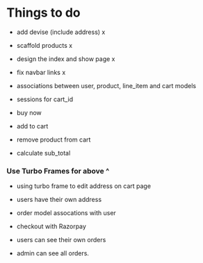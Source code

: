 # Things to do

- add devise (include address) x
- scaffold products x
- design the index and show page x
- fix navbar links x

- associations between user, product, line_item and cart models
- sessions for cart_id

- buy now
- add to cart
- remove product from cart
- calculate sub_total

### Use Turbo Frames for above ^

- using turbo frame to edit address on cart page
- users have their own address

- order model assocations with user
- checkout with Razorpay

- users can see their own orders
- admin can see all orders.
